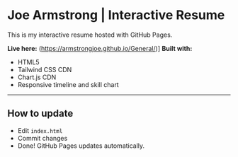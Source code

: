 # Joe Armstrong | Interactive Resume

This is my interactive resume hosted with GitHub Pages.

**Live here:** (https://armstrongjoe.github.io/General/)]
**Built with:**  
- HTML5  
- Tailwind CSS CDN  
- Chart.js CDN  
- Responsive timeline and skill chart

---

## How to update
- Edit `index.html`
- Commit changes
- Done! GitHub Pages updates automatically.
